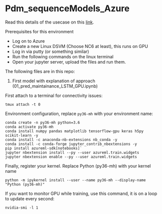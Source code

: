 # Pdm_sequenceModels_Azure

Read this details of the usecase on this [link](https://docs.microsoft.com/en-us/azure/machine-learning/team-data-science-process/cortana-analytics-playbook-predictive-maintenance).  

Prerequisites for this environment
* Log on to Azure
* Create a new Linux DSVM (Choose NC6 at least), this runs on GPU
* Log in via putty (or something similar)
* Run the following commands on the linux terminal
* Open your jupyter server, upload the files and run them.  

The following files are in this repo: 
1. First model with explanation of approach (01_pred_maintainance_LSTM_GPU.ipynb)
 
First attach to a terminal for connectivity issues:
```
tmux attach -t 0
```

Environment configuration, replace `py36-mh` with your environment name: 
```
conda create -n py36-mh python=3.6
conda activate py36-mh
conda install numpy pandas matplotlib tensorflow-gpu keras h5py scikit-learn -y
conda install -c anaconda-nb-extensions nb_conda -y
conda install -c conda-forge jupyter_contrib_nbextensions -y
pip install azureml-sdk[notebooks]`
jupyter nbextension install --py --user azureml.train.widgets
jupyter nbextension enable --py --user azureml.train.widgets
```

Finally, register your kernel.  Replace Python (py36-mh) with your kernel name
```
python -m ipykernel install --user --name py36-mh --display-name "Python (py36-mh)"
```


If you want to monitor GPU while training, use this command, it is on a loop to update every second: 
``` 
nvidia-smi -l 1
```
